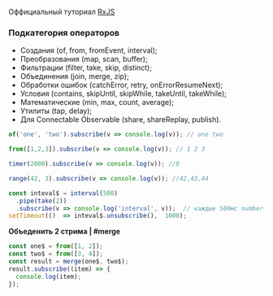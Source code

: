 Оффициальный туториал  [RxJS]([http://reactivex.io/rxjs/manual/tutorial.html](http://reactivex.io/rxjs/manual/tutorial.html))

### Подкатегория операторов
-   Создания (of, from, fromEvent, interval);
-   Преобразования (map, scan, buffer);
-   Фильтрации (filter, take, skip, distinct);
-   Объединения (join, merge, zip);
-   Обработки ошибок (catchError, retry, onErrorResumeNext);
-   Условия (contains, skipUntil, skipWhile, takeUntil, takeWhile);
-   Математические (min, max, count, average);
-   Утилиты (tap, delay);
-   Для Connectable Observable (share, shareReplay, publish).

```ts
of('one', 'two').subscribe(v => console.log(v)); // one two
```
```ts
from([1,2,3]).subscribe(v => console.log(v)); // 1 2 3
```
```ts
timer(2000).subscribe(v => console.log(v)); //0
```
```ts
range(42, 3).subscribe(v => console.log(v)); //42,43,44
```
```ts
const inteval$ = interval(500)
  .pipe(take(2))
  .subscribe(v => console.log('interval', v));  // каждые 500мс number++
setTimeout(()  => inteval$.unsubscribe(),  1000);
```

**Объеденить 2 стрима | #merge**
```ts
const one$ = from([1, 2]);  
const two$ = from([3, 4]);  
const result = merge(one$, two$);  
result.subscribe((item) => {  
  console.log(item);  
});
```


<!--stackedit_data:
eyJoaXN0b3J5IjpbLTEyNjUwOTUxNDUsMTYwMzU4OTM1OSwtMj
A2MDM4MTIxMiw1MzI1NDc5NDEsLTE2NDc0MjQ2MjEsLTgxMzM1
ODM2LC0xNTQzMTI1NjQ3LDEwNjg4NjU0ODMsNzMwOTk4MTE2XX
0=
-->